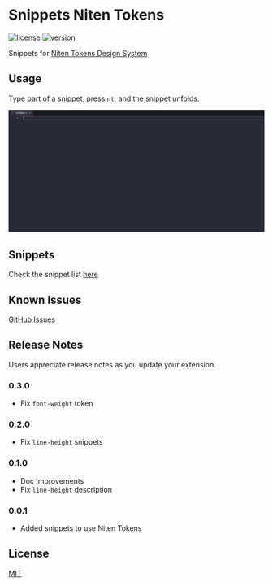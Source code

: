 # Snippets Niten Tokens

[![license](https://img.shields.io/github/license/getninjas/niten-vscode-snippets)](https://github.com/getninjas/niten-vscode-snippets/blob/master/LICENSE)
[![version](https://img.shields.io/visual-studio-marketplace/v/getninjas.niten-tokens-snippets)](https://marketplace.visualstudio.com/items?itemName=getninjas.niten-tokens-snippets)

Snippets for [Niten Tokens Design System](https://github.com/getninjas/niten-tokens/)

## Usage

Type part of a snippet, press `nt`, and the snippet unfolds.

![Usage](images/usage.gif)

## Snippets

Check the snippet list [here](./SNIPPETS-LIST.md)

## Known Issues

[GitHub Issues](https://github.com/getninjas/niten-vscode-snippets/issues)

## Release Notes

Users appreciate release notes as you update your extension.

### 0.3.0

- Fix `font-weight` token

### 0.2.0

- Fix `line-height` snippets

### 0.1.0

- Doc Improvements
- Fix `line-height` description

### 0.0.1

- Added snippets to use Niten Tokens

## License

[MIT](https://github.com/getninjas/niten-vscode-snippets/blob/master/LICENSE)
